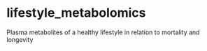 # lifestyle_metabolomics
Plasma metabolites of a healthy lifestyle in relation to mortality and longevity
